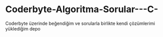 # Coderbyte-Algoritma-Sorular---C-
Coderbyte üzerinde beğendiğim ve sorularla birlikte kendi çözümlerimi yüklediğim depo
